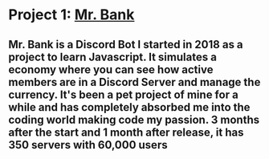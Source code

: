 <!-- TITLE: Mrbank -->
<!-- SUBTITLE: My first project! Languages: Node.js, HTML-->

# Project 1: [Mr. Bank](https://bot.mayorchano.me)

## Mr. Bank is a Discord Bot I started in 2018 as a project to learn Javascript. It simulates a economy where you can see how active members are in a Discord Server and manage the currency. It's been a pet project of mine for a while and has completely absorbed me into the coding world making code my passion. 3 months after the start and 1 month after release, it has 350 servers with 60,000 users